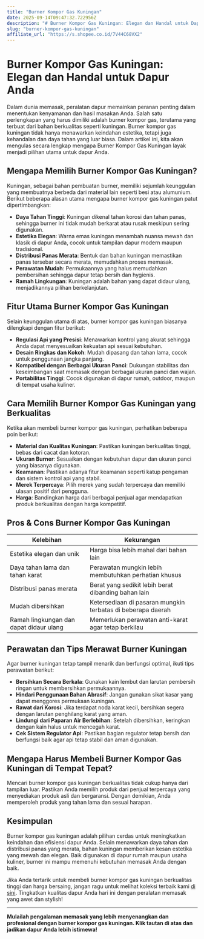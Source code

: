 ```yaml
---
title: "Burner Kompor Gas Kuningan"
date: 2025-09-14T09:47:32.722956Z
description: "# Burner Kompor Gas Kuningan: Elegan dan Handal untuk Dapur Anda..."
slug: "burner-kompor-gas-kuningan"
affiliate_url: "https://s.shopee.co.id/7V44C68VX2"
---
```

# Burner Kompor Gas Kuningan: Elegan dan Handal untuk Dapur Anda

Dalam dunia memasak, peralatan dapur memainkan peranan penting dalam menentukan kenyamanan dan hasil masakan Anda. Salah satu perlengkapan yang harus dimiliki adalah burner kompor gas, terutama yang terbuat dari bahan berkualitas seperti kuningan. Burner kompor gas kuningan tidak hanya menawarkan keindahan estetika, tetapi juga kehandalan dan daya tahan yang luar biasa. Dalam artikel ini, kita akan mengulas secara lengkap mengapa Burner Kompor Gas Kuningan layak menjadi pilihan utama untuk dapur Anda.

## Mengapa Memilih Burner Kompor Gas Kuningan?

Kuningan, sebagai bahan pembuatan burner, memiliki sejumlah keunggulan yang membuatnya berbeda dari material lain seperti besi atau alumunium. Berikut beberapa alasan utama mengapa burner kompor gas kuningan patut dipertimbangkan:

- **Daya Tahan Tinggi**: Kuningan dikenal tahan korosi dan tahan panas, sehingga burner ini tidak mudah berkarat atau rusak meskipun sering digunakan.
- **Estetika Elegan**: Warna emas kuningan menambah nuansa mewah dan klasik di dapur Anda, cocok untuk tampilan dapur modern maupun tradisional.
- **Distribusi Panas Merata**: Bentuk dan bahan kuningan memastikan panas tersebar secara merata, memudahkan proses memasak.
- **Perawatan Mudah**: Permukaannya yang halus memudahkan pembersihan sehingga dapur tetap bersih dan hygienis.
- **Ramah Lingkungan**: Kuningan adalah bahan yang dapat didaur ulang, menjadikannya pilihan berkelanjutan.

## Fitur Utama Burner Kompor Gas Kuningan

Selain keunggulan utama di atas, burner kompor gas kuningan biasanya dilengkapi dengan fitur berikut:

- **Regulasi Api yang Presisi**: Menawarkan kontrol yang akurat sehingga Anda dapat menyesuaikan kekuatan api sesuai kebutuhan.
- **Desain Ringkas dan Kokoh**: Mudah dipasang dan tahan lama, cocok untuk penggunaan jangka panjang.
- **Kompatibel dengan Berbagai Ukuran Panci**: Dukungan stabilitas dan keseimbangan saat memasak dengan berbagai ukuran panci dan wajan.
- **Portabilitas Tinggi**: Cocok digunakan di dapur rumah, outdoor, maupun di tempat usaha kuliner.

## Cara Memilih Burner Kompor Gas Kuningan yang Berkualitas

Ketika akan membeli burner kompor gas kuningan, perhatikan beberapa poin berikut:

- **Material dan Kualitas Kuningan**: Pastikan kuningan berkualitas tinggi, bebas dari cacat dan kotoran.
- **Ukuran Burner**: Sesuaikan dengan kebutuhan dapur dan ukuran panci yang biasanya digunakan.
- **Keamanan**: Pastikan adanya fitur keamanan seperti katup pengaman dan sistem kontrol api yang stabil.
- **Merek Terpercaya**: Pilih merek yang sudah terpercaya dan memiliki ulasan positif dari pengguna.
- **Harga**: Bandingkan harga dari berbagai penjual agar mendapatkan produk berkualitas dengan harga kompetitif.

## Pros & Cons Burner Kompor Gas Kuningan

| Kelebihan                         | Kekurangan                          |
|-----------------------------------|-------------------------------------|
| Estetika elegan dan unik         | Harga bisa lebih mahal dari bahan lain |
| Daya tahan lama dan tahan karat  | Perawatan mungkin lebih membutuhkan perhatian khusus |
| Distribusi panas merata          | Berat yang sedikit lebih berat dibanding bahan lain |
| Mudah dibersihkan               | Ketersediaan di pasaran mungkin terbatas di beberapa daerah |
| Ramah lingkungan dan dapat didaur ulang | Memerlukan perawatan anti-karat agar tetap berkilau |

## Perawatan dan Tips Merawat Burner Kuningan

Agar burner kuningan tetap tampil menarik dan berfungsi optimal, ikuti tips perawatan berikut:

- **Bersihkan Secara Berkala**: Gunakan kain lembut dan larutan pembersih ringan untuk membersihkan permukaannya.
- **Hindari Penggunaan Bahan Abrasif**: Jangan gunakan sikat kasar yang dapat menggores permukaan kuningan.
- **Rawat dari Korosi**: Jika terdapat noda karat kecil, bersihkan segera dengan larutan penghilang karat yang aman.
- **Lindungi dari Paparan Air Berlebihan**: Setelah dibersihkan, keringkan dengan kain halus untuk mencegah karat.
- **Cek Sistem Regulator Api**: Pastikan bagian regulator tetap bersih dan berfungsi baik agar api tetap stabil dan aman digunakan.

## Mengapa Harus Membeli Burner Kompor Gas Kuningan di Tempat Tepat?

Mencari burner kompor gas kuningan berkualitas tidak cukup hanya dari tampilan luar. Pastikan Anda memilih produk dari penjual terpercaya yang menyediakan produk asli dan bergaransi. Dengan demikian, Anda memperoleh produk yang tahan lama dan sesuai harapan.

## Kesimpulan

Burner kompor gas kuningan adalah pilihan cerdas untuk meningkatkan keindahan dan efisiensi dapur Anda. Selain menawarkan daya tahan dan distribusi panas yang merata, bahan kuningan memberikan kesan estetika yang mewah dan elegan. Baik digunakan di dapur rumah maupun usaha kuliner, burner ini mampu memenuhi kebutuhan memasak Anda dengan baik.  

Jika Anda tertarik untuk membeli burner kompor gas kuningan berkualitas tinggi dan harga bersaing, jangan ragu untuk melihat koleksi terbaik kami [di sini](https://s.shopee.co.id/7V44C68VX2). Tingkatkan kualitas dapur Anda hari ini dengan peralatan memasak yang awet dan stylish!

---

**Mulailah pengalaman memasak yang lebih menyenangkan dan profesional dengan burner kompor gas kuningan. Klik tautan di atas dan jadikan dapur Anda lebih istimewa!**